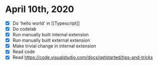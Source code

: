 # April 10th, 2020
- [x] Do 'hello world' in [[Typescript]]
- [x] Do codelab
- [x] Run manually built internal extension
- [x] Run manually built external extension
- [x] Make trivial change in internal extension
- [x] Read code
- [x] Read https://code.visualstudio.com/docs/getstarted/tips-and-tricks
